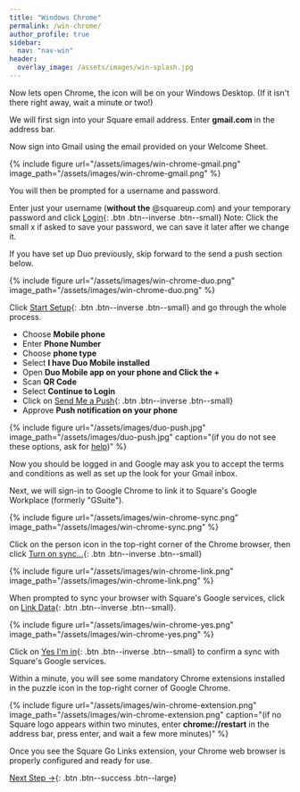 ```yaml
---
title: "Windows Chrome"
permalink: /win-chrome/
author_profile: true
sidebar:
  nav: "nav-win"
header:
  overlay_image: /assets/images/win-splash.jpg
---
```


Now lets open Chrome, the icon will be on your Windows Desktop. (If it isn't there right away, wait a minute or two!)

We will first sign into your Square email address. Enter __gmail.com__ in the address bar.

Now sign into Gmail using the email provided on your Welcome Sheet. 

<a name="gmail"></a> 
{% include figure url="/assets/images/win-chrome-gmail.png" image_path="/assets/images/win-chrome-gmail.png" %}

You will then be prompted for a username and password.

Enter just your username (**without the** @squareup.com) and your temporary password and click [Login](#push){: .btn .btn--inverse .btn--small}
Note: Click the small x if asked to save your password, we can save it later after we change it.

If you have set up Duo previously, skip forward to the send a push section below.

<a name="duo"></a> 
{% include figure url="/assets/images/win-chrome-duo.png" image_path="/assets/images/win-chrome-duo.png" %}

Click [Start Setup](#push){: .btn .btn--inverse .btn--small} and go through the whole process.

* Choose **Mobile phone**
* Enter **Phone Number**
* Choose **phone type**
* Select **I have Duo Mobile installed**
* Open **Duo Mobile app on your phone and Click the +**
* Scan **QR Code**
* Select **Continue to Login**
* Click on [Send Me a Push](#push){: .btn .btn--inverse .btn--small}
* Approve **Push notification on your phone**

<a name="push"></a>
{% include figure url="/assets/images/duo-push.jpg" image_path="/assets/images/duo-push.jpg" caption="(if you do not see these options, ask for [help](/help))" %}

Now you should be logged in and Google may ask you to accept the terms and conditions as well as set up the look for your Gmail inbox.

Next, we will sign-in to Google Chrome to link it to Square's Google Workplace (formerly "GSuite").

{% include figure url="/assets/images/win-chrome-sync.png" image_path="/assets/images/win-chrome-sync.png"  %}

Click on the person icon in the top-right corner of the Chrome browser, then click [Turn on sync...](#synced){: .btn .btn--inverse .btn--small}

{% include figure url="/assets/images/win-chrome-link.png" image_path="/assets/images/win-chrome-link.png"  %}

When prompted to sync your browser with Square's Google services, click on [Link Data](#link){: .btn .btn--inverse .btn--small}.

<a name="link"></a> 
{% include figure url="/assets/images/win-chrome-yes.png" image_path="/assets/images/win-chrome-yes.png"  %}

Click on [Yes I'm in](#yes){: .btn .btn--inverse .btn--small} to confirm a sync with Square's Google services.

<a name="yes"></a> 
Within a minute, you will see some mandatory Chrome extensions installed in the puzzle icon in the top-right corner of Google Chrome.

{% include figure url="/assets/images/win-chrome-extension.png" image_path="/assets/images/win-chrome-extension.png" caption="(if no Square logo appears within two minutes, enter __chrome://restart__ in the address bar, press enter, and wait a few more minutes)" %}

Once you see the Square Go Links extension, your Chrome web browser is properly configured and ready for use.  

[Next Step &rarr;](/win-go/){: .btn .btn--success .btn--large}
